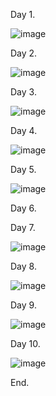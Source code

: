 Day 1.

![image](https://user-images.githubusercontent.com/125598370/229671871-f241883d-b7b6-40fe-9b84-7f9577932b69.png)


Day 2.

![image](https://user-images.githubusercontent.com/125598370/229672029-3fc550a4-6c37-4a68-a75f-77612d182fc6.png)



Day 3.

![image](https://user-images.githubusercontent.com/125598370/229672750-962e1780-d1c9-4b98-b459-7d644e0e1f12.png)



Day 4.

![image](https://user-images.githubusercontent.com/125598370/229672806-134ebe9f-0ece-4cda-854a-0e001868d3f9.png)



Day 5.

![image](https://user-images.githubusercontent.com/125598370/229672871-4962b84a-ab9a-4bb3-88d9-ae45a016c0e7.png)



Day 6.



Day 7.

![image](https://user-images.githubusercontent.com/125598370/229672954-a325a276-4e09-402a-a792-a8c20bdd3ea5.png)


Day 8.

![image](https://user-images.githubusercontent.com/125598370/229673052-db037a74-b366-4680-a6d6-c7c43708c803.png)



Day 9.

![image](https://user-images.githubusercontent.com/125598370/229673157-d74814d1-a7f3-4dd8-b7b1-3707c1058030.png)



Day 10.

![image](https://user-images.githubusercontent.com/125598370/229673255-8d39d11e-d32e-4698-9411-ac99ab281734.png)

End.

